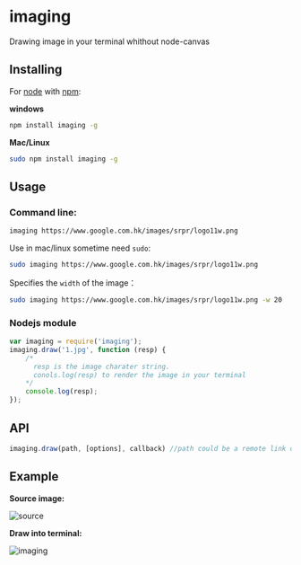 imaging
=======

Drawing image in your terminal whithout node-canvas

## Installing

For [node](http://nodejs.org) with [npm](http://npmjs.org):

__windows__
```bash
npm install imaging -g
```
__Mac/Linux__

```bash
sudo npm install imaging -g
```

## Usage


### Command line:

```bash
imaging https://www.google.com.hk/images/srpr/logo11w.png
```

Use in mac/linux sometime need `sudo`:
```bash
sudo imaging https://www.google.com.hk/images/srpr/logo11w.png
```

Specifies the `width` of the image：
```bash
sudo imaging https://www.google.com.hk/images/srpr/logo11w.png -w 20
```

### Nodejs module

```javascript
var imaging = require('imaging');
imaging.draw('1.jpg', function (resp) {
    /*
      resp is the image charater string.
      conols.log(resp) to render the image in your terminal
    */
    console.log(resp);
});
```

## API

```javascript
imaging.draw(path, [options], callback) //path could be a remote link or local resource
```


## Example

__Source image:__

![source](http://switer.github.io/live/imaging_img.png)

__Draw into terminal:__

![imaging](http://switer.github.io/live/imaging_render.png)

